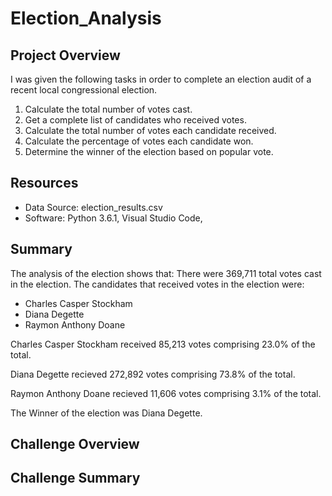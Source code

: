 # Election_Analysis

## Project Overview
I was given the following tasks in order to complete an election audit of a recent local congressional election.

1. Calculate the total number of votes cast.
2. Get a complete list of candidates who received votes.
3. Calculate the total number of votes each candidate received.
4. Calculate the percentage of votes each candidate won.
5. Determine the winner of the election based on popular vote.

## Resources
- Data Source: election_results.csv
- Software: Python 3.6.1, Visual Studio Code,

## Summary
The analysis of the election shows that:
There were 369,711 total votes cast in the election.
The candidates that received votes in the election were:
  - Charles Casper Stockham 
  - Diana Degette
  - Raymon Anthony Doane
  
Charles Casper Stockham received 85,213 votes comprising 23.0% of the total.

Diana Degette recieved 272,892 votes comprising 73.8% of the total.

Raymon Anthony Doane recieved 11,606 votes comprising 3.1% of the total.

The Winner of the election was Diana Degette.

## Challenge Overview

## Challenge Summary

